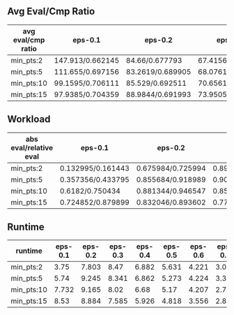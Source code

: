 ## Avg Eval/Cmp Ratio

avg eval/cmp ratio | eps-0.1 | eps-0.2 | eps-0.3 | eps-0.4 | eps-0.5 | eps-0.6 | eps-0.7 | eps-0.8 | eps-0.9
--- | --- | --- | --- | --- | --- | --- | --- | --- | ---
min_pts:2 | 147.913/0.662145 | 84.66/0.677793 | 67.4156/0.583362 | 52.9122/0.471427 | 40.5771/0.368742 | 30.5806/0.280949 | 22.1857/0.205438 | 14.9855/0.139113 | 8.43245/0.0782352
min_pts:5 | 111.655/0.697156 | 83.2619/0.689905 | 68.0761/0.585982 | 53.566/0.471777 | 41.195/0.368599 | 31.1305/0.280677 | 22.6457/0.205042 | 15.3344/0.138592 | 8.65016/0.0775903
min_pts:10 | 99.1595/0.706111 | 85.529/0.692511 | 70.6561/0.58634 | 55.9251/0.471484 | 43.2197/0.368046 | 32.8133/0.279882 | 23.9771/0.203982 | 16.2955/0.137305 | 9.19221/0.0761212
min_pts:15 | 97.9385/0.704359 | 88.9844/0.691993 | 73.9505/0.585616 | 58.8509/0.470947 | 45.7032/0.367507 | 34.8341/0.279133 | 25.5478/0.202988 | 17.4034/0.136048 | 9.77525/0.0748224

## Workload

abs eval/relative eval | eps-0.1 | eps-0.2 | eps-0.3 | eps-0.4 | eps-0.5 | eps-0.6 | eps-0.7 | eps-0.8 | eps-0.9
--- | --- | --- | --- | --- | --- | --- | --- | --- | ---
min_pts:2 | 0.132995/0.161443 | 0.675984/0.725994 | 0.891535/0.96808 | 0.856797/0.995324 | 0.761103/0.997757 | 0.626215/0.997445 | 0.471934/0.996709 | 0.309069/0.99554 | 0.14885/0.993047
min_pts:5 | 0.357356/0.433795 | 0.855684/0.918989 | 0.903913/0.981522 | 0.842893/0.979172 | 0.743211/0.974302 | 0.608218/0.96878 | 0.455222/0.961412 | 0.295064/0.950428 | 0.138994/0.927294
min_pts:10 | 0.6182/0.750434 | 0.881344/0.946547 | 0.852429/0.925617 | 0.780999/0.907271 | 0.68113/0.892917 | 0.55002/0.876082 | 0.403984/0.8532 | 0.254145/0.818624 | 0.112851/0.752883
min_pts:15 | 0.724852/0.879899 | 0.832046/0.893602 | 0.776402/0.843062 | 0.701253/0.814632 | 0.603437/0.791067 | 0.479121/0.763153 | 0.343313/0.725064 | 0.207527/0.668462 | 0.0861552/0.574783

## Runtime

runtime | eps-0.1 | eps-0.2 | eps-0.3 | eps-0.4 | eps-0.5 | eps-0.6 | eps-0.7 | eps-0.8 | eps-0.9
--- | --- | --- | --- | --- | --- | --- | --- | --- | ---
min_pts:2 | 3.75 | 7.803 | 8.47 | 6.882 | 5.631 | 4.221 | 3.015 | 2.136 | 1.485
min_pts:5 | 5.74 | 9.245 | 8.341 | 6.862 | 5.273 | 4.224 | 3.33 | 2.484 | 1.526
min_pts:10 | 7.732 | 9.165 | 8.02 | 6.68 | 5.17 | 4.207 | 2.779 | 1.977 | 1.382
min_pts:15 | 8.53 | 8.884 | 7.585 | 5.926 | 4.818 | 3.556 | 2.843 | 1.927 | 1.284
